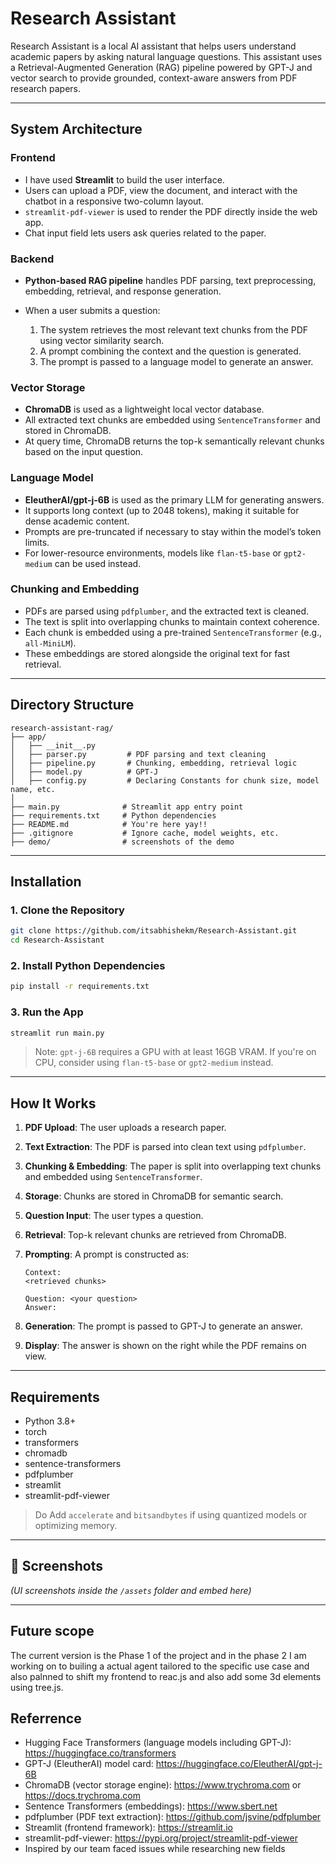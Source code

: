 # Research Assistant

Research Assistant is a local AI assistant that helps users understand academic papers by asking natural language questions. This assistant uses a Retrieval-Augmented Generation (RAG) pipeline powered by GPT-J and vector search to provide grounded, context-aware answers from PDF research papers.

---

##  System Architecture

### Frontend

* I have used **Streamlit** to build the user interface.
* Users can upload a PDF, view the document, and interact with the chatbot in a responsive two-column layout.
* `streamlit-pdf-viewer` is used to render the PDF directly inside the web app.
* Chat input field lets users ask queries related to the paper.

###  Backend

* **Python-based RAG pipeline** handles PDF parsing, text preprocessing, embedding, retrieval, and response generation.
* When a user submits a question:

  1. The system retrieves the most relevant text chunks from the PDF using vector similarity search.
  2. A prompt combining the context and the question is generated.
  3. The prompt is passed to a language model to generate an answer.

###  Vector Storage

* **ChromaDB** is used as a lightweight local vector database.
* All extracted text chunks are embedded using `SentenceTransformer` and stored in ChromaDB.
* At query time, ChromaDB returns the top-k semantically relevant chunks based on the input question.

### Language Model

* **EleutherAI/gpt-j-6B** is used as the primary LLM for generating answers.
* It supports long context (up to 2048 tokens), making it suitable for dense academic content.
* Prompts are pre-truncated if necessary to stay within the model’s token limits.
* For lower-resource environments, models like `flan-t5-base` or `gpt2-medium` can be used instead.

### Chunking and Embedding

* PDFs are parsed using `pdfplumber`, and the extracted text is cleaned.
* The text is split into overlapping chunks to maintain context coherence.
* Each chunk is embedded using a pre-trained `SentenceTransformer` (e.g., `all-MiniLM`).
* These embeddings are stored alongside the original text for fast retrieval.

---

## Directory Structure

```
research-assistant-rag/
├── app/
│   ├── __init__.py
│   ├── parser.py         # PDF parsing and text cleaning
│   ├── pipeline.py       # Chunking, embedding, retrieval logic
│   ├── model.py          # GPT-J 
│   ├── config.py         # Declaring Constants for chunk size, model name, etc.
│
├── main.py              # Streamlit app entry point
├── requirements.txt     # Python dependencies
├── README.md            # You're here yay!!
├── .gitignore           # Ignore cache, model weights, etc.
├── demo/                # screenshots of the demo
```

---

## Installation

### 1. Clone the Repository

```bash
git clone https://github.com/itsabhishekm/Research-Assistant.git
cd Research-Assistant
```

### 2. Install Python Dependencies

```bash
pip install -r requirements.txt
```

### 3. Run the App

```bash
streamlit run main.py
```

>  Note: `gpt-j-6B` requires a GPU with at least 16GB VRAM. If you're on CPU, consider using `flan-t5-base` or `gpt2-medium` instead.

---

## How It Works

1. **PDF Upload**: The user uploads a research paper.
2. **Text Extraction**: The PDF is parsed into clean text using `pdfplumber`.
3. **Chunking & Embedding**: The paper is split into overlapping text chunks and embedded using `SentenceTransformer`.
4. **Storage**: Chunks are stored in ChromaDB for semantic search.
5. **Question Input**: The user types a question.
6. **Retrieval**: Top-k relevant chunks are retrieved from ChromaDB.
7. **Prompting**: A prompt is constructed as:

   ```
   Context:
   <retrieved chunks>

   Question: <your question>
   Answer:
   ```
8. **Generation**: The prompt is passed to GPT-J to generate an answer.
9. **Display**: The answer is shown on the right while the PDF remains on view.

---

## Requirements

* Python 3.8+
* torch
* transformers
* chromadb
* sentence-transformers
* pdfplumber
* streamlit
* streamlit-pdf-viewer

> Do Add `accelerate` and `bitsandbytes` if using quantized models or optimizing memory.

---

## 📸 Screenshots

*(UI screenshots inside the `/assets` folder and embed here)*

---

## Future scope

The current version is the Phase 1 of the project and in the phase 2 I am working on to builing a actual agent tailored to the specific use case and also palnned to shift my frontend to reac.js and also add some 3d elements using tree.js.

## Referrence

* Hugging Face Transformers (language models including GPT-J): https://huggingface.co/transformers
* GPT-J (EleutherAI) model card: https://huggingface.co/EleutherAI/gpt-j-6B
* ChromaDB (vector storage engine): https://www.trychroma.com or https://docs.trychroma.com
* Sentence Transformers (embeddings): https://www.sbert.net
* pdfplumber (PDF text extraction): https://github.com/jsvine/pdfplumber
* Streamlit (frontend framework): https://streamlit.io
* streamlit-pdf-viewer: https://pypi.org/project/streamlit-pdf-viewer
* Inspired by our team faced issues while researching new fields
